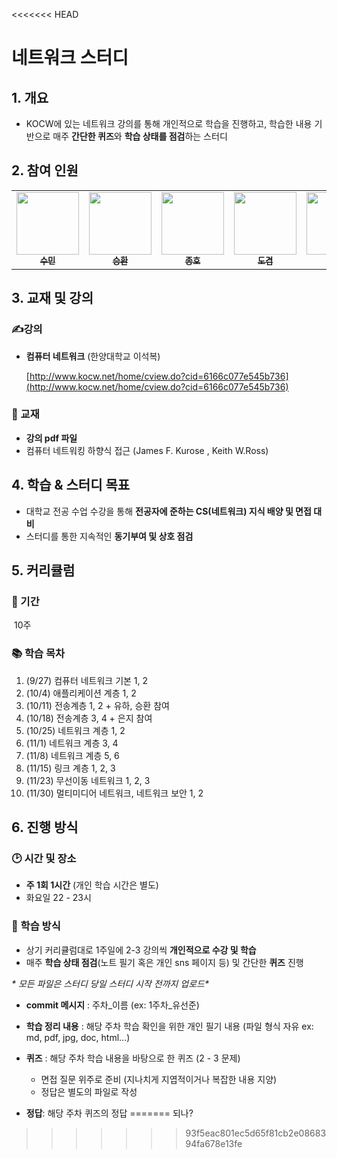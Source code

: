 <<<<<<< HEAD
# 네트워크 스터디

## 1. 개요

- KOCW에 있는 네트워크 강의를 통해 개인적으로 학습을 진행하고, 학습한 내용 기반으로 매주 **간단한 퀴즈**와 **학습 상태를 점검**하는 스터디

## 2. 참여 인원

<table>
  <tr>
    <td align="center"><a href="https://github.com/sumin9403"><img src="https://avatars.githubusercontent.com/u/103018534?v=4?s=100" width="100px;" alt=""/><br /><sub><b>수민</b></sub></a><br /></td>
    <td align="center"><a href="https://github.com/hwanny7"><img src="https://avatars.githubusercontent.com/u/103018534?v=4?s=100" width="100px;" alt=""/><br /><sub><b>승환</b></sub></a><br /></td>
    <td align="center"><a href="https://github.com/jonghopark1014"><img src="https://avatars.githubusercontent.com/u/103018534?v=4?s=100" width="100px;" alt=""/><br /><sub><b>종호</b></sub></a><br /></td>      
    <td align="center"><a href="https://github.com/dostiny"><img src="https://avatars.githubusercontent.com/u/103018534?v=4?s=100" width="100px;" alt=""/><br /><sub><b>도겸</b></sub></a><br /></td>      
    <td align="center"><a href="https://github.com/yuha0513"><img src="https://avatars.githubusercontent.com/u/103018534?v=4?s=100" width="100px;" alt=""/><br /><sub><b>유하</b></sub></a><br /></td>     
    <td align="center"><a href="https://github.com/kira"><img src="https://avatars.githubusercontent.com/u/103018534?v=4?s=100" width="100px;" alt=""/><br /><sub><b>기라</b></sub></a><br /></td>   
    <td align="center"><a href="https://github.com/gmkim716"><img src="https://avatars.githubusercontent.com/u/103018534?v=4?s=100" width="100px;" alt=""/><br /><sub><b>경민</b></sub></a><br /></td>  
    <td align="center"><a href="https://github.com/eunjijilong"><img src="https://avatars.githubusercontent.com/u/103018534?v=4?s=100" width="100px;" alt=""/><br /><sub><b>은지</b></sub></a><br /></td>  
  </tr>
</table>

## 3. 교재 및 강의

### ✍강의

- **컴퓨터 네트워크** (한양대학교 이석복)
  
    [http://www.kocw.net/home/cview.do?cid=6166c077e545b736](http://www.kocw.net/home/cview.do?cid=6166c077e545b736)
    

### 📖 교재

- **강의 pdf 파일**
- 컴퓨터 네트워킹 하향식 접근 (James F. Kurose , Keith W.Ross)

## 4. 학습 & 스터디 목표

- 대학교 전공 수업 수강을 통해 **전공자에 준하는 CS(네트워크) 지식 배양 및 면접 대비**
- 스터디를 통한 지속적인 **동기부여 및 상호 점검**

## 5. 커리큘럼

### 📅 기간

​	10주

### 📚 학습 목차

1. (9/27) 컴퓨터 네트워크 기본 1, 2       
2. (10/4) 애플리케이션 계층 1, 2    
3. (10/11) 전송계층 1, 2        + 유하, 승환 참여
4. (10/18) 전송계층 3, 4        + 은지 참여
5. (10/25) 네트워크 계층 1, 2        
6. (11/1) 네트워크 계층 3, 4        
7. (11/8) 네트워크 계층 5, 6 
8. (11/15) 링크 계층 1, 2, 3 
9. (11/23) 무선이동 네트워크 1, 2, 3
10. (11/30) 멀티미디어 네트워크, 네트워크 보안 1, 2 

## 6. 진행 방식

### 🕑  시간 및 장소

- **주 1회 1시간** (개인 학습 시간은 별도)
- 화요일 22 - 23시

### 📖 학습 방식

- 상기 커리큘럼대로 1주일에 2-3 강의씩 **개인적으로 수강 및 학습**
- 매주  **학습 상태 점검**(노트 필기 혹은 개인 sns 페이지 등) 및 간단한 **퀴즈** 진행

**\** 모든 파일은 스터디 당일 스터디 시작 전까지 업로드\**
- **commit 메시지** : 주차_이름 (ex: 1주차_유선준)
- **학습 정리 내용** : 해당 주차 학습 확인을 위한 개인 필기 내용 (파일 형식 자유 ex: md, pdf, jpg, doc, html...)
- **퀴즈** : 해당 주차 학습 내용을 바탕으로 한 퀴즈 (2 - 3 문제)
  - 면접 질문 위주로 준비 (지나치게 지엽적이거나 복잡한 내용 지양)
  - 정답은 별도의 파일로 작성

- **정답**: 해당 주차 퀴즈의 정답
=======
되나?


>>>>>>> 93f5eac801ec5d65f81cb2e0868394fa678e13fe

